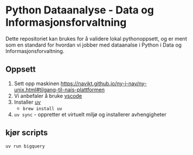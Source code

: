 # Python Dataanalyse - Data og Informasjonsforvaltning 

Dette repositoriet kan brukes for å validere lokal pythonoppsett, og er ment som en standard for hvordan vi jobber med dataanalse i Python i Data og Informasjonsforvaltning.


## Oppsett

1. Sett opp maskinen https://navikt.github.io/ny-i-nav/ny-unix.html#tilgang-til-nais-plattformen
2. Vi anbefaler å bruke [vscode](https://code.visualstudio.com/download)
3. Installer [uv](https://docs.astral.sh/uv/getting-started/installation/) 
    - `brew install uv`
4. `uv sync` - oppretter et virtuelt miljø og installerer avhengigheter


## kjør scripts
```bash
uv run bigquery
```